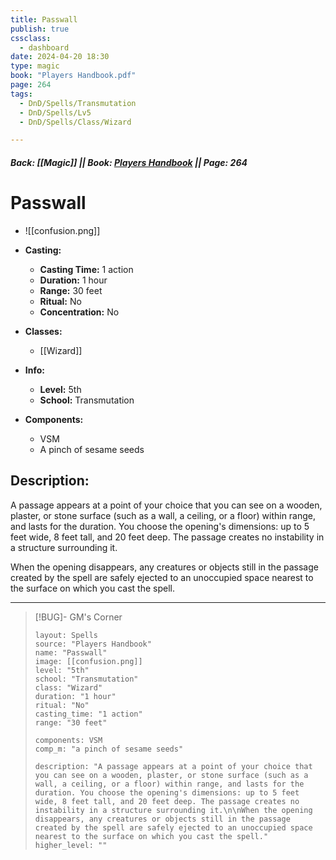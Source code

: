 ```yaml
---
title: Passwall
publish: true
cssclass:
  - dashboard
date: 2024-04-20 18:30
type: magic
book: "Players Handbook.pdf"
page: 264
tags:
  - DnD/Spells/Transmutation
  - DnD/Spells/Lv5
  - DnD/Spells/Class/Wizard

---
```


##### Back: [[Magic]] || Book: [Players Handbook](https://drive.google.com/drive/folders/1O5bhpYizcIT5xxAoLOuzCRht_PVS7VSG?usp=sharing) || Page: 264

# Passwall
- ![[confusion.png]]
- **Casting:**
    - **Casting Time:** 1 action
    - **Duration:** 1 hour
    - **Range:** 30 feet
    - **Ritual:** No
    - **Concentration:** No
- **Classes:**
    - [[Wizard]]

- **Info:**
    - **Level:** 5th
    - **School:** Transmutation
- **Components:**
    - VSM
    - A pinch of sesame seeds

## Description:
A passage appears at a point of your choice that you can see on a wooden, plaster, or stone surface (such as a wall, a ceiling, or a floor) within range, and lasts for the duration. You choose the opening's dimensions: up to 5 feet wide, 8 feet tall, and 20 feet deep. The passage creates no instability in a structure surrounding it.

When the opening disappears, any creatures or objects still in the passage created by the spell are safely ejected to an unoccupied space nearest to the surface on which you cast the spell.



---

> [!BUG]- GM's Corner
>
> ```statblock
> layout: Spells
> source: "Players Handbook"
> name: "Passwall"
> image: [[confusion.png]]
> level: "5th"
> school: "Transmutation"
> class: "Wizard"
> duration: "1 hour"
> ritual: "No"
> casting_time: "1 action"
> range: "30 feet"
>
> components: VSM
> comp_m: "a pinch of sesame seeds"
>
> description: "A passage appears at a point of your choice that you can see on a wooden, plaster, or stone surface (such as a wall, a ceiling, or a floor) within range, and lasts for the duration. You choose the opening's dimensions: up to 5 feet wide, 8 feet tall, and 20 feet deep. The passage creates no instability in a structure surrounding it.\n\nWhen the opening disappears, any creatures or objects still in the passage created by the spell are safely ejected to an unoccupied space nearest to the surface on which you cast the spell."
> higher_level: ""
> ```
